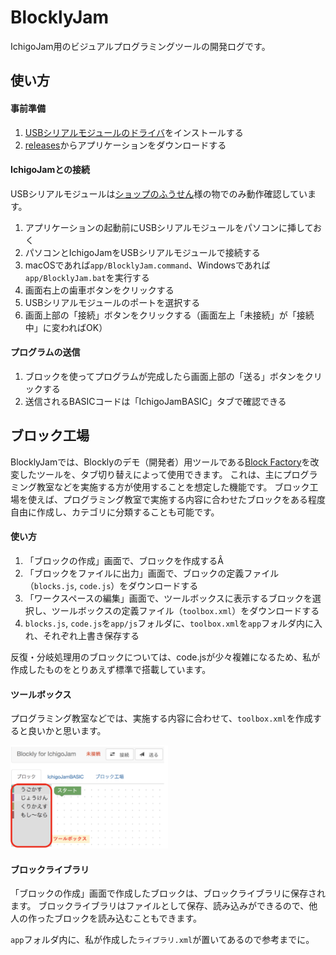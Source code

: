 # BlocklyJam
IchigoJam用のビジュアルプログラミングツールの開発ログです。

## 使い方
#### 事前準備
1. [USBシリアルモジュールのドライバ](https://www.silabs.com/products/development-tools/software/usb-to-uart-bridge-vcp-drivers)をインストールする
2. [releases](https://github.com/tg911/Blockly_IchigoJam/releases)からアプリケーションをダウンロードする

#### IchigoJamとの接続
USBシリアルモジュールは[ショップのふうせん](https://shopfusen.jimdo.com/ichigojam/usb-%E3%82%B7%E3%83%AA%E3%82%A2%E3%83%AB%E3%83%A2%E3%82%B8%E3%83%A5%E3%83%BC%E3%83%AB/)様の物でのみ動作確認しています。

1. アプリケーションの起動前にUSBシリアルモジュールをパソコンに挿しておく
2. パソコンとIchigoJamをUSBシリアルモジュールで接続する
3. macOSであれば`app/BlocklyJam.command`、Windowsであれば`app/BlocklyJam.bat`を実行する
4. 画面右上の歯車ボタンをクリックする
5. USBシリアルモジュールのポートを選択する
6. 画面上部の「接続」ボタンをクリックする（画面左上「未接続」が「接続中」に変わればOK）

#### プログラムの送信
1. ブロックを使ってプログラムが完成したら画面上部の「送る」ボタンをクリックする
2. 送信されるBASICコードは「IchigoJamBASIC」タブで確認できる

## ブロック工場
BlocklyJamでは、Blocklyのデモ（開発者）用ツールである[Block Factory]()を改変したツールを、タブ切り替えによって使用できます。
これは、主にプログラミング教室などを実施する方が使用することを想定した機能です。
ブロック工場を使えば、プログラミング教室で実施する内容に合わせたブロックをある程度自由に作成し、カテゴリに分類することも可能です。

#### 使い方
1. 「ブロックの作成」画面で、ブロックを作成するÂ
2. 「ブロックをファイルに出力」画面で、ブロックの定義ファイル（`blocks.js`, `code.js`）をダウンロードする
3. 「ワークスペースの編集」画面で、ツールボックスに表示するブロックを選択し、ツールボックスの定義ファイル（`toolbox.xml`）をダウンロードする
4. `blocks.js`, `code.js`を`app/js`フォルダに、`toolbox.xml`を`app`フォルダ内に入れ、それぞれ上書き保存する

反復・分岐処理用のブロックについては、code.jsが少々複雑になるため、私が作成したものをとりあえず標準で搭載しています。

#### ツールボックス
プログラミング教室などでは、実施する内容に合わせて、`toolbox.xml`を作成すると良いかと思います。

<img src="img/ツールボックス.png" width="50%"></img>
<!-- ![ツールボックス](img/ツールボックス.png) -->

#### ブロックライブラリ
「ブロックの作成」画面で作成したブロックは、ブロックライブラリに保存されます。
ブロックライブラリはファイルとして保存、読み込みができるので、他人の作ったブロックを読み込むこともできます。

`app`フォルダ内に、私が作成した`ライブラリ.xml`が置いてあるので参考までに。
